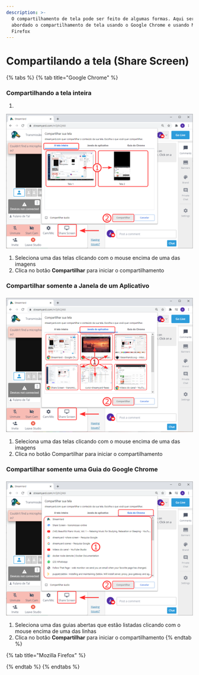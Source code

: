 ```yaml
---
description: >-
  O compartilhamento de tela pode ser feito de algumas formas. Aqui será
  abordado o compartilhamento de tela usando o Google Chrome e usando Mozilla
  Firefox
---
```


# Compartilando a tela \(Share Screen\)

{% tabs %}
{% tab title="Google Chrome" %}
### Compartilhando a tela inteira

1. 
![](../../.gitbook/assets/image205%20%283%29.png)

1. Seleciona uma das telas clicando com o mouse encima de uma das imagens
2. Clica no botão **Compartilhar** para iniciar o compartilhamento

### Compartilhar somente a Janela de um Aplicativo

### 

![](../../.gitbook/assets/image205%20%284%29.png)

1. Seleciona uma das telas clicando com o mouse encima de uma das imagens
2. Clica no botão Compartilhar para iniciar o compartilhamento

### Compartilhar somente uma Guia do Google Chrome

### 

![](../../.gitbook/assets/image205%20%285%29.png)

1. Seleciona uma das guias abertas que estão listadas clicando com o mouse encima de uma das linhas
2. Clica no botão **Compartilhar** para iniciar o compartilhamento
{% endtab %}

{% tab title="Mozilla Firefox" %}

{% endtab %}
{% endtabs %}


